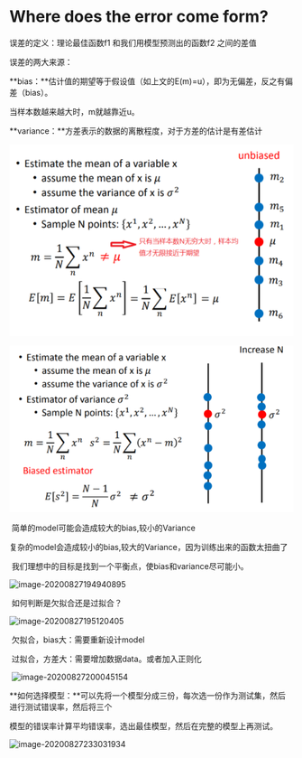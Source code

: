 # Where does the error come form?

误差的定义：理论最佳函数f1 和我们用模型预测出的函数f2 之间的差值

误差的两大来源：

**bias：**估计值的期望等于假设值（如上文的E(m)=u），即为无偏差，反之有偏差（bias）。

当样本数越来越大时，m就越靠近u。

**variance：**方差表示的数据的离散程度，对于方差的估计是有差估计

![image-20200827193223247](https://raw.githubusercontent.com/karlhl/Picgo/master/image/image-20200827193223247.png)

![image-20200827193242409](https://raw.githubusercontent.com/karlhl/Picgo/master/image/image-20200827193242409.png)

​	简单的model可能会造成较大的bias,较小的Variance

​	复杂的model会造成较小的bias,较大的Variance，因为训练出来的函数太扭曲了

​	我们理想中的目标是找到一个平衡点，使bias和variance尽可能小。

![image-20200827194940895](C:\Users\Karl\AppData\Roaming\Typora\typora-user-images\image-20200827194940895.png)

​	如何判断是欠拟合还是过拟合？

![image-20200827195120405](C:\Users\Karl\AppData\Roaming\Typora\typora-user-images\image-20200827195120405.png)

​	欠拟合，bias大：需要重新设计model

​	过拟合，方差大：需要增加数据data。或者加入正则化

​	![image-20200827200045154](C:\Users\Karl\AppData\Roaming\Typora\typora-user-images\image-20200827200045154.png)

​	**如何选择模型：**可以先将一个模型分成三份，每次选一份作为测试集，然后进行测试错误率，然后将三个

​	模型的错误率计算平均错误率，选出最佳模型，然后在完整的模型上再测试。

![image-20200827233031934](C:\Users\Karl\AppData\Roaming\Typora\typora-user-images\image-20200827233031934.png)



















